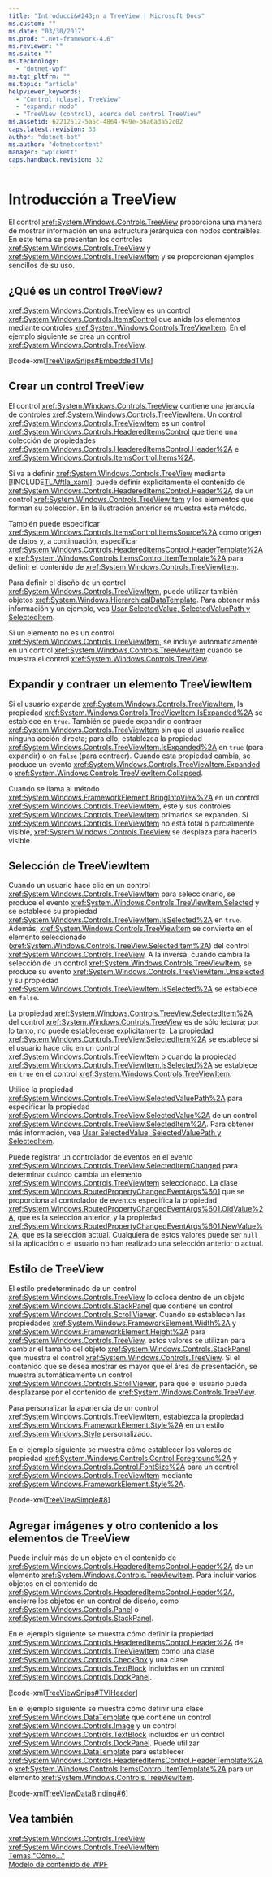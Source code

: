 ```yaml
---
title: "Introducci&#243;n a TreeView | Microsoft Docs"
ms.custom: ""
ms.date: "03/30/2017"
ms.prod: ".net-framework-4.6"
ms.reviewer: ""
ms.suite: ""
ms.technology: 
  - "dotnet-wpf"
ms.tgt_pltfrm: ""
ms.topic: "article"
helpviewer_keywords: 
  - "Control (clase), TreeView"
  - "expandir nodo"
  - "TreeView (control), acerca del control TreeView"
ms.assetid: 62212512-5a5c-4864-949e-b6a6a3a52c02
caps.latest.revision: 33
author: "dotnet-bot"
ms.author: "dotnetcontent"
manager: "wpickett"
caps.handback.revision: 32
---
```

# Introducci&#243;n a TreeView
El control <xref:System.Windows.Controls.TreeView> proporciona una manera de mostrar información en una estructura jerárquica con nodos contraíbles.  En este tema se presentan los controles <xref:System.Windows.Controls.TreeView> y <xref:System.Windows.Controls.TreeViewItem> y se proporcionan ejemplos sencillos de su uso.  
  
   
  
<a name="Simple_TreeView_Control"></a>   
## ¿Qué es un control TreeView?  
 <xref:System.Windows.Controls.TreeView> es un control <xref:System.Windows.Controls.ItemsControl> que anida los elementos mediante controles <xref:System.Windows.Controls.TreeViewItem>.  En el ejemplo siguiente se crea un control <xref:System.Windows.Controls.TreeView>.  
  
 [!code-xml[TreeViewSnips#EmbeddedTVIs](../../../../samples/snippets/csharp/VS_Snippets_Wpf/TreeViewSnips/CSharp/Window1.xaml#embeddedtvis)]  
  
<a name="Creating_a_TreeView"></a>   
## Crear un control TreeView  
 El control <xref:System.Windows.Controls.TreeView> contiene una jerarquía de controles <xref:System.Windows.Controls.TreeViewItem>.  Un control <xref:System.Windows.Controls.TreeViewItem> es un control <xref:System.Windows.Controls.HeaderedItemsControl> que tiene una colección de propiedades <xref:System.Windows.Controls.HeaderedItemsControl.Header%2A> e <xref:System.Windows.Controls.ItemsControl.Items%2A>.  
  
 Si va a definir <xref:System.Windows.Controls.TreeView> mediante [!INCLUDE[TLA#tla_xaml](../../../../includes/tlasharptla-xaml-md.md)], puede definir explícitamente el contenido de <xref:System.Windows.Controls.HeaderedItemsControl.Header%2A> de un control <xref:System.Windows.Controls.TreeViewItem> y los elementos que forman su colección.  En la ilustración anterior se muestra este método.  
  
 También puede especificar <xref:System.Windows.Controls.ItemsControl.ItemsSource%2A> como origen de datos y, a continuación, especificar <xref:System.Windows.Controls.HeaderedItemsControl.HeaderTemplate%2A> e <xref:System.Windows.Controls.ItemsControl.ItemTemplate%2A> para definir el contenido de <xref:System.Windows.Controls.TreeViewItem>.  
  
 Para definir el diseño de un control <xref:System.Windows.Controls.TreeViewItem>, puede utilizar también objetos <xref:System.Windows.HierarchicalDataTemplate>.  Para obtener más información y un ejemplo, vea [Usar SelectedValue, SelectedValuePath y SelectedItem](../../../../docs/framework/wpf/controls/how-to-use-selectedvalue-selectedvaluepath-and-selecteditem.md).  
  
 Si un elemento no es un control <xref:System.Windows.Controls.TreeViewItem>, se incluye automáticamente en un control <xref:System.Windows.Controls.TreeViewItem> cuando se muestra el control <xref:System.Windows.Controls.TreeView>.  
  
<a name="Expanding_and_Collapsing_a_TreeViewItem"></a>   
## Expandir y contraer un elemento TreeViewItem  
 Si el usuario expande <xref:System.Windows.Controls.TreeViewItem>, la propiedad <xref:System.Windows.Controls.TreeViewItem.IsExpanded%2A> se establece en `true`.  También se puede expandir o contraer <xref:System.Windows.Controls.TreeViewItem> sin que el usuario realice ninguna acción directa; para ello, establezca la propiedad <xref:System.Windows.Controls.TreeViewItem.IsExpanded%2A> en `true` \(para expandir\) o en `false` \(para contraer\).  Cuando esta propiedad cambia, se produce un evento <xref:System.Windows.Controls.TreeViewItem.Expanded> o <xref:System.Windows.Controls.TreeViewItem.Collapsed>.  
  
 Cuando se llama al método <xref:System.Windows.FrameworkElement.BringIntoView%2A> en un control <xref:System.Windows.Controls.TreeViewItem>, éste y sus controles <xref:System.Windows.Controls.TreeViewItem> primarios se expanden.  Si <xref:System.Windows.Controls.TreeViewItem> no está total o parcialmente visible, <xref:System.Windows.Controls.TreeView> se desplaza para hacerlo visible.  
  
<a name="TreeViewItem_Selection"></a>   
## Selección de TreeViewItem  
 Cuando un usuario hace clic en un control <xref:System.Windows.Controls.TreeViewItem> para seleccionarlo, se produce el evento <xref:System.Windows.Controls.TreeViewItem.Selected> y se establece su propiedad <xref:System.Windows.Controls.TreeViewItem.IsSelected%2A> en `true`.  Además, <xref:System.Windows.Controls.TreeViewItem> se convierte en el elemento seleccionado \(<xref:System.Windows.Controls.TreeView.SelectedItem%2A>\) del control <xref:System.Windows.Controls.TreeView>.  A la inversa, cuando cambia la selección de un control <xref:System.Windows.Controls.TreeViewItem>, se produce su evento <xref:System.Windows.Controls.TreeViewItem.Unselected> y su propiedad <xref:System.Windows.Controls.TreeViewItem.IsSelected%2A> se establece en `false`.  
  
 La propiedad <xref:System.Windows.Controls.TreeView.SelectedItem%2A> del control <xref:System.Windows.Controls.TreeView> es de sólo lectura; por lo tanto, no puede establecerse explícitamente.  La propiedad <xref:System.Windows.Controls.TreeView.SelectedItem%2A> se establece si el usuario hace clic en un control <xref:System.Windows.Controls.TreeViewItem> o cuando la propiedad <xref:System.Windows.Controls.TreeViewItem.IsSelected%2A> se establece en `true` en el control <xref:System.Windows.Controls.TreeViewItem>.  
  
 Utilice la propiedad <xref:System.Windows.Controls.TreeView.SelectedValuePath%2A> para especificar la propiedad <xref:System.Windows.Controls.TreeView.SelectedValue%2A> de un control <xref:System.Windows.Controls.TreeView.SelectedItem%2A>.  Para obtener más información, vea [Usar SelectedValue, SelectedValuePath y SelectedItem](../../../../docs/framework/wpf/controls/how-to-use-selectedvalue-selectedvaluepath-and-selecteditem.md).  
  
 Puede registrar un controlador de eventos en el evento <xref:System.Windows.Controls.TreeView.SelectedItemChanged> para determinar cuándo cambia un elemento <xref:System.Windows.Controls.TreeViewItem> seleccionado.  La clase <xref:System.Windows.RoutedPropertyChangedEventArgs%601> que se proporciona al controlador de eventos especifica la propiedad <xref:System.Windows.RoutedPropertyChangedEventArgs%601.OldValue%2A>, que es la selección anterior, y la propiedad <xref:System.Windows.RoutedPropertyChangedEventArgs%601.NewValue%2A>, que es la selección actual.  Cualquiera de estos valores puede ser `null` si la aplicación o el usuario no han realizado una selección anterior o actual.  
  
<a name="TreeView_Style"></a>   
## Estilo de TreeView  
 El estilo predeterminado de un control <xref:System.Windows.Controls.TreeView> lo coloca dentro de un objeto <xref:System.Windows.Controls.StackPanel> que contiene un control <xref:System.Windows.Controls.ScrollViewer>.  Cuando se establecen las propiedades <xref:System.Windows.FrameworkElement.Width%2A> y <xref:System.Windows.FrameworkElement.Height%2A> para <xref:System.Windows.Controls.TreeView>, estos valores se utilizan para cambiar el tamaño del objeto <xref:System.Windows.Controls.StackPanel> que muestra el control <xref:System.Windows.Controls.TreeView>.  Si el contenido que se desea mostrar es mayor que el área de presentación, se muestra automáticamente un control <xref:System.Windows.Controls.ScrollViewer>, para que el usuario pueda desplazarse por el contenido de <xref:System.Windows.Controls.TreeView>.  
  
 Para personalizar la apariencia de un control <xref:System.Windows.Controls.TreeViewItem>, establezca la propiedad <xref:System.Windows.FrameworkElement.Style%2A> en un estilo <xref:System.Windows.Style> personalizado.  
  
 En el ejemplo siguiente se muestra cómo establecer los valores de propiedad <xref:System.Windows.Controls.Control.Foreground%2A> y <xref:System.Windows.Controls.Control.FontSize%2A> para un control <xref:System.Windows.Controls.TreeViewItem> mediante <xref:System.Windows.FrameworkElement.Style%2A>.  
  
 [!code-xml[TreeViewSimple#8](../../../../samples/snippets/csharp/VS_Snippets_Wpf/TreeViewSimple/CS/Window1.xaml#8)]  
  
<a name="Adding_Images_and_oOther_Content_to_TreeView_Items"></a>   
## Agregar imágenes y otro contenido a los elementos de TreeView  
 Puede incluir más de un objeto en el contenido de <xref:System.Windows.Controls.HeaderedItemsControl.Header%2A> de un elemento <xref:System.Windows.Controls.TreeViewItem>.  Para incluir varios objetos en el contenido de <xref:System.Windows.Controls.HeaderedItemsControl.Header%2A>, encierre los objetos en un control de diseño, como <xref:System.Windows.Controls.Panel> o <xref:System.Windows.Controls.StackPanel>.  
  
 En el ejemplo siguiente se muestra cómo definir la propiedad <xref:System.Windows.Controls.HeaderedItemsControl.Header%2A> de <xref:System.Windows.Controls.TreeViewItem> como una clase <xref:System.Windows.Controls.CheckBox> y una clase <xref:System.Windows.Controls.TextBlock> incluidas en un control <xref:System.Windows.Controls.DockPanel>.  
  
 [!code-xml[TreeViewSnips#TVIHeader](../../../../samples/snippets/csharp/VS_Snippets_Wpf/TreeViewSnips/CSharp/Window1.xaml#tviheader)]  
  
 En el ejemplo siguiente se muestra cómo definir una clase <xref:System.Windows.DataTemplate> que contiene un control <xref:System.Windows.Controls.Image> y un control <xref:System.Windows.Controls.TextBlock> incluidos en un control <xref:System.Windows.Controls.DockPanel>.  Puede utilizar <xref:System.Windows.DataTemplate> para establecer <xref:System.Windows.Controls.HeaderedItemsControl.HeaderTemplate%2A> o <xref:System.Windows.Controls.ItemsControl.ItemTemplate%2A> para un elemento <xref:System.Windows.Controls.TreeViewItem>.  
  
 [!code-xml[TreeViewDataBinding#6](../../../../samples/snippets/csharp/VS_Snippets_Wpf/TreeViewDataBinding/CSharp/Window1.xaml#6)]  
  
## Vea también  
 <xref:System.Windows.Controls.TreeView>   
 <xref:System.Windows.Controls.TreeViewItem>   
 [Temas "Cómo..."](../../../../docs/framework/wpf/controls/treeview-how-to-topics.md)   
 [Modelo de contenido de WPF](../../../../docs/framework/wpf/controls/wpf-content-model.md)